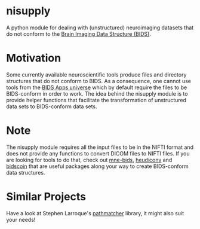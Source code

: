 # nisupply
A python module for dealing with (unstructured) neuroimaging datasets that do not conform to the [Brain Imaging Data Structure (BIDS)](https://bids.neuroimaging.io/).

# Motivation
Some currently available neuroscientific tools produce files and directory structures that do not conform to BIDS. As a consequence, one cannot use tools from the [BIDS Apps universe](https://bids-apps.neuroimaging.io/apps/) which by default require the files to be BIDS-conform in order to work. The idea behind the nisupply module is to provide helper functions that facilitate the transformation of unstructured data sets to BIDS-conform data sets.

# Note
The nisupply module requires all the input files to be in the NIFTI format and does not provide any functions to convert DICOM files to NIFTI files. If you are looking for tools to do that, check out [mne-bids](https://mne.tools/mne-bids/stable/index.html), [heudiconv](https://heudiconv.readthedocs.io/en/latest/) and [bidscoin](https://bidscoin.readthedocs.io/en/latest/) that are useful packages along your way to create BIDS-conform data structures.

# Similar Projects
Have a look at Stephen Larroque's [pathmatcher](https://github.com/lrq3000/pathmatcher) library, it might also suit your needs!